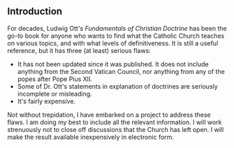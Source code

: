 ## Introduction

For decades, Ludwig Ott's *Fundamentals of Christian Doctrine* has been the go-to book for anyone who wants to find what the Catholic Church teaches on various topics, and with what levels of definitiveness. It is still a useful reference, but it has three (at least) serious flaws:

* It has not been updated since it was published. It does not include anything from the Second Vatican Council, nor anything from any of the popes after Pope Pius XII.
* Some of Dr. Ott's statements in explanation of doctrines are seriously incomplete or misleading.
* It's fairly expensive.

Not without trepidation, I have embarked on a project to address these flaws. I am doing my best to include all the relevant information. I will work strenuously not to close off discussions that the Church has left open. I will make the result available inexpensively in electronic form.
